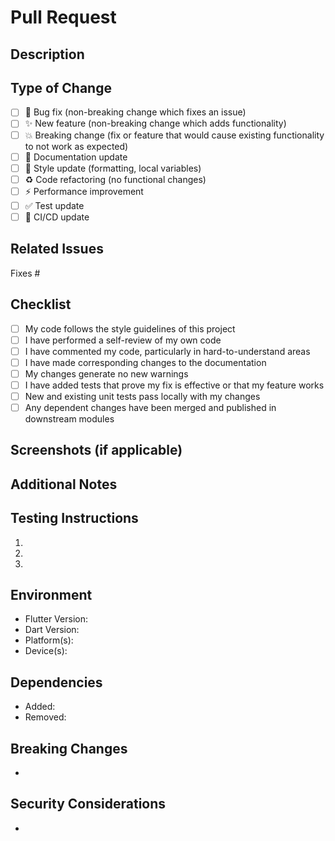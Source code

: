 # Pull Request

## Description

<!-- Provide a brief description of the changes in this PR -->

## Type of Change

<!-- Mark the appropriate option with an "x" -->

- [ ] 🐛 Bug fix (non-breaking change which fixes an issue)
- [ ] ✨ New feature (non-breaking change which adds functionality)
- [ ] 💥 Breaking change (fix or feature that would cause existing functionality to not work as expected)
- [ ] 📝 Documentation update
- [ ] 🎨 Style update (formatting, local variables)
- [ ] ♻️ Code refactoring (no functional changes)
- [ ] ⚡️ Performance improvement
- [ ] ✅ Test update
- [ ] 🚀 CI/CD update

## Related Issues

<!-- Link any related issues here using the format: Fixes #123, Closes #456 -->

Fixes #

## Checklist

<!-- Mark the appropriate options with an "x" -->

- [ ] My code follows the style guidelines of this project
- [ ] I have performed a self-review of my own code
- [ ] I have commented my code, particularly in hard-to-understand areas
- [ ] I have made corresponding changes to the documentation
- [ ] My changes generate no new warnings
- [ ] I have added tests that prove my fix is effective or that my feature works
- [ ] New and existing unit tests pass locally with my changes
- [ ] Any dependent changes have been merged and published in downstream modules

## Screenshots (if applicable)

<!-- Add screenshots to help explain your changes -->

## Additional Notes

<!-- Add any other information about the PR here -->

## Testing Instructions

<!-- Provide step-by-step instructions for testing the changes -->

1.
2.
3.

## Environment

- Flutter Version:
- Dart Version:
- Platform(s): <!-- e.g., iOS, Android, Web -->
- Device(s): <!-- e.g., iPhone 12, Pixel 4 -->

## Dependencies

<!-- List any new dependencies added or removed -->

- Added:
- Removed:

## Breaking Changes

<!-- List any breaking changes and how to handle them -->

-

## Security Considerations

<!-- List any security implications of the changes -->

-

